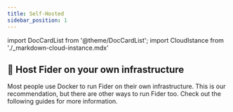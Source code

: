 ```yaml
---
title: Self-Hosted
sidebar_position: 1
---
```


import DocCardList from '@theme/DocCardList';
import CloudIstance from './_markdown-cloud-instance.mdx'

<CloudIstance />

## 👷 Host Fider on your own infrastructure

Most people use Docker to run Fider on their own infrastructure. This is our recommendation, but there are other ways to run Fider too. Check out the following guides for more information.

<DocCardList />